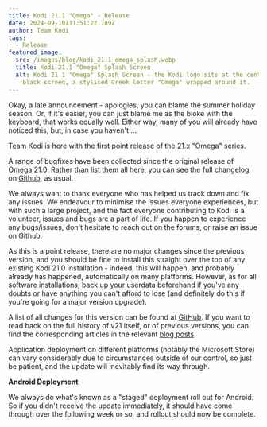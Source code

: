 ```yaml
---
title: Kodi 21.1 "Omega" - Release
date: 2024-09-10T11:51:22.789Z
author: Team Kodi
tags:
  - Release
featured_image:
  src: /images/blog/kodi_21.1_omega_splash.webp
  title: Kodi 21.1 "Omega" Splash Screen
  alt: Kodi 21.1 "Omega" Splash Screen - the Kodi logo sits at the centre of a
    black screen, a stylised Greek letter "Omega" wrapped around it.
---
```

Okay, a late announcement - apologies, you can blame the summer holiday season. Or, if it's easier, you can just blame me as the bloke with the keyboard, that works equally well. Either way, many of you will already have noticed this, but, in case you haven't ...

Team Kodi is here with the first point release of the 21.x "Omega" series.

A range of bugfixes have been collected since the original release of Omega 21.0. Rather than list them all here, you can see the full changelog on [Github](https://github.com/xbmc/xbmc/compare/21.0-Omega...21.1-Omega), as usual.

We always want to thank everyone who has helped us track down and fix any issues. We endeavour to minimise the issues everyone experiences, but with such a large project, and the fact everyone contributing to Kodi is a volunteer, issues and bugs are a part of life. If you happen to experience any bugs/issues, don't hesitate to reach out on the forums, or raise an issue on Github.

As this is a point release, there are no major changes since the previous version, and you should be fine to install this straight over the top of any existing Kodi 21.0 installation - indeed, this will happen, and probably already has happened, automatically on many platforms. However, as for all software installations, back up your userdata beforehand if you've any doubts or have anything you can't afford to lose (and definitely do this if you're going for a major version upgrade).

A list of all changes for this version can be found at [GitHub](https://github.com/xbmc/xbmc/milestone/167?closed=1). If you want to read back on the full history of v21 itself, or of previous versions, you can find the corresponding articles in the relevant [blog posts](https://kodi.tv/blog/tag/release).

Application deployment on different platforms (notably the Microsoft Store) can vary considerably due to circumstances outside of our control, so just be patient, and the update will inevitably find its way through.

**Android Deployment**

We always do what's known as a "staged" deployment roll out for Android. So if you didn't  receive the update immediately, it should have come through over the following week or so, and rollout should now be complete. 
